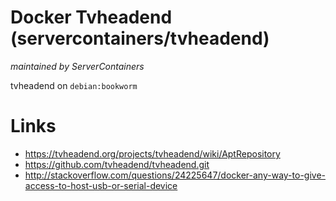 # Docker Tvheadend (servercontainers/tvheadend)
_maintained by ServerContainers_

tvheadend on `debian:bookworm`

# Links

* https://tvheadend.org/projects/tvheadend/wiki/AptRepository
* https://github.com/tvheadend/tvheadend.git
* http://stackoverflow.com/questions/24225647/docker-any-way-to-give-access-to-host-usb-or-serial-device

